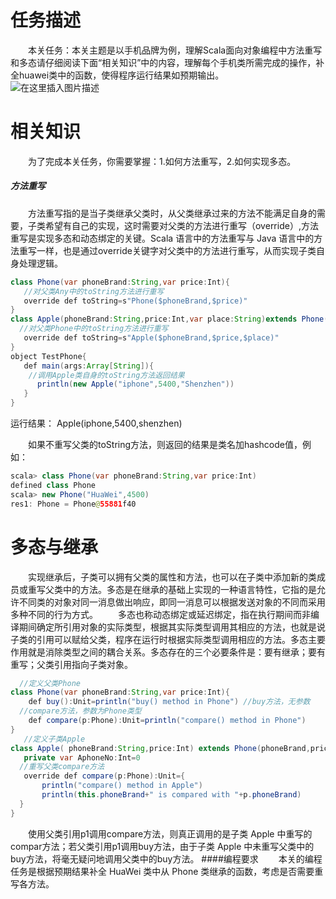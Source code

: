 
# 任务描述
    本关任务：本关主题是以手机品牌为例，理解Scala面向对象编程中方法重写和多态请仔细阅读下面“相关知识”中的内容，理解每个手机类所需完成的操作，补全huawei类中的函数，使得程序运行结果如预期输出。
    
![在这里插入图片描述](https://img-blog.csdnimg.cn/a09ab5f0f20f410d8c91480dbb295061.png)

# 相关知识
    为了完成本关任务，你需要掌握：1.如何方法重写，2.如何实现多态。
##### 方法重写
    方法重写指的是当子类继承父类时，从父类继承过来的方法不能满足自身的需要，子类希望有自己的实现，这时需要对父类的方法进行重写（override）,方法重写是实现多态和动态绑定的关键。Scala 语言中的方法重写与 Java 语言中的方法重写一样，也是通过override关键字对父类中的方法进行重写，从而实现子类自身处理逻辑。  


```java
class Phone(var phoneBrand:String,var price:Int){  
   //对父类Any中的toString方法进行重写  
   override def toString=s"Phone($phoneBrand,$price)"  
}
class Apple(phoneBrand:String,price:Int,var place:String)extends Phone(phoneBrand,price){  
  //对父类Phone中的toString方法进行重写  
   override def toString=s"Apple($phoneBrand,$price,$place)"  
}
object TestPhone{  
   def main(args:Array[String]){  
    //调用Apple类自身的toString方法返回结果  
      println(new Apple("iphone",5400,"Shenzhen"))  
   }  
}  
```
运行结果：
Apple(iphone,5400,shenzhen)

    如果不重写父类的toString方法，则返回的结果是类名加hashcode值，例如：  

```java
scala> class Phone(var phoneBrand:String,var price:Int)  
defined class Phone
scala> new Phone("HuaWei",4500)  
res1: Phone = Phone@55881f40  
```


#  多态与继承
    实现继承后，子类可以拥有父类的属性和方法，也可以在子类中添加新的类成员或重写父类中的方法。多态是在继承的基础上实现的一种语言特性，它指的是允许不同类的对象对同一消息做出响应，即同一消息可以根据发送对象的不同而采用多种不同的行为方式。
    多态也称动态绑定或延迟绑定，指在执行期间而非编译期间确定所引用对象的实际类型，根据其实际类型调用其相应的方法，也就是说子类的引用可以赋给父类，程序在运行时根据实际类型调用相应的方法。多态主要作用就是消除类型之间的耦合关系。多态存在的三个必要条件是：要有继承；要有重写；父类引用指向子类对象。  


```java
  //定义父类Phone  
class Phone(var phoneBrand:String,var price:Int){  
    def buy():Unit=println("buy() method in Phone") //buy方法，无参数  
  //compare方法，参数为Phone类型  
    def compare(p:Phone):Unit=println("compare() method in Phone")  
}
   //定义子类Apple  
class Apple( phoneBrand:String,price:Int) extends Phone(phoneBrand,price){  
   private var AphoneNo:Int=0  
  //重写父类compare方法  
   override def compare(p:Phone):Unit={  
       println("compare() method in Apple")  
       println(this.phoneBrand+" is compared with "+p.phoneBrand)  
  }  
} 
```
    使用父类引用p1调用compare方法，则真正调用的是子类 Apple 中重写的compar方法；若父类引用p1调用buy方法，由于子类 Apple 中未重写父类中的buy方法，将毫无疑问地调用父类中的buy方法。
####编程要求
    本关的编程任务是根据预期结果补全 HuaWei 类中从 Phone 类继承的函数，考虑是否需要重写各方法。
